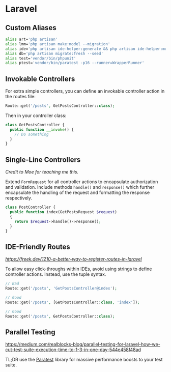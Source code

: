 # Laravel

## Custom Aliases

```bash
alias art='php artisan'
alias lmm='php artisan make:model --migration'
alias ide='php artisan ide-helper:generate && php artisan ide-helper:models && php artisan ide-helper:meta'
alias db='php artisan migrate:fresh --seed'
alias test='vendor/bin/phpunit'
alias ptest='vendor/bin/paratest -p16 --runner=WrapperRunner'
```

## Invokable Controllers

For extra simple controllers, you can define an invokable controller action in the routes file:

```php
Route::get('/posts', GetPostsController::class);
```

Then in your controller class:

```php
class GetPostsController {
  public function __invoke() {
    // Do something
  }
}
```

## Single-Line Controllers
*Credit to Moe for teaching me this.*

Extend `FormRequest` for all controller actions to encapsulate authorization and validation. Include methods `handle()` and `response()` which further encapsulate the handling of the request and formatting the response respectively.

```php
class PostController {
  public function index(GetPostsRequest $request)
  {
    return $request->handle()->response();
  }
}
```

## IDE-Friendly Routes
*https://freek.dev/1210-a-better-way-to-register-routes-in-laravel*

To allow easy click-throughs within IDEs, avoid using strings to define controller actions. Instead, use the tuple syntax.

```php
// Bad
Route::get('/posts', 'GetPostsController@index');

// Good
Route::get('/posts', [GetPostsController::class, 'index']);

// Good
Route::get('/posts', GetPostsController::class);
```

## Parallel Testing
https://medium.com/realblocks-blog/parallel-testing-for-laravel-how-we-cut-test-suite-execution-time-to-1-3-in-one-day-544e458f48ad

TL;DR use the [Paratest](https://github.com/paratestphp/paratest) library for massive performance boosts to your test suite.

